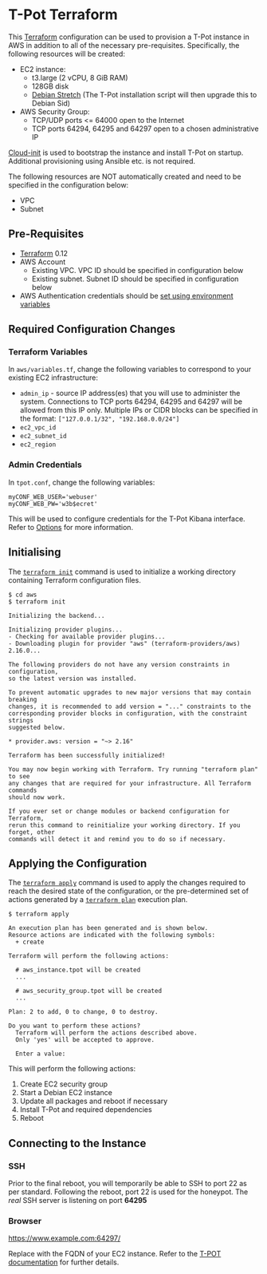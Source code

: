 # T-Pot Terraform

This [Terraform](https://www.terraform.io/) configuration can be used to provision a T-Pot instance in AWS in addition to all of the necessary pre-requisites. Specifically, the following resources will be created:

* EC2 instance:
  * t3.large (2 vCPU, 8 GiB RAM)
  * 128GB disk
  * [Debian Stretch](https://wiki.debian.org/Cloud/AmazonEC2Image/Stretch) (The T-Pot installation script will then upgrade this to Debian Sid)
* AWS Security Group:
  * TCP/UDP ports <= 64000 open to the Internet
  * TCP ports 64294, 64295 and 64297 open to a chosen administrative IP

[Cloud-init](https://cloudinit.readthedocs.io/en/latest/) is used to bootstrap the instance and install T-Pot on startup. Additional provisioning using Ansible etc. is not required.

The following resources are NOT automatically created and need to be specified in the configuration below:

* VPC
* Subnet

## Pre-Requisites

* [Terraform](https://www.terraform.io/) 0.12
* AWS Account
  * Existing VPC. VPC ID should be specified in configuration below
  * Existing subnet. Subnet ID should be specified in configuration below
* AWS Authentication credentials should be [set using environment variables](https://www.terraform.io/docs/providers/aws/index.html#environment-variables)

## Required Configuration Changes

### Terraform Variables

In `aws/variables.tf`, change the following variables to correspond to your existing EC2 infrastructure:

* `admin_ip` - source IP address(es) that you will use to administer the system. Connections to TCP ports 64294, 64295 and 64297 will be allowed from this IP only. Multiple IPs or CIDR blocks can be specified in the format: `["127.0.0.1/32", "192.168.0.0/24"]`
* `ec2_vpc_id`
* `ec2_subnet_id`
* `ec2_region`

### Admin Credentials

In `tpot.conf`, change the following variables:

```
myCONF_WEB_USER='webuser'
myCONF_WEB_PW='w3b$ecret'
```

This will be used to configure credentials for the T-Pot Kibana interface. Refer to [Options](https://github.com/codexgigassys/tpotce#options) for more information.

## Initialising

The [`terraform init`](https://www.terraform.io/docs/commands/init.html) command is used to initialize a working directory containing Terraform configuration files.

```
$ cd aws
$ terraform init

Initializing the backend...

Initializing provider plugins...
- Checking for available provider plugins...
- Downloading plugin for provider "aws" (terraform-providers/aws) 2.16.0...

The following providers do not have any version constraints in configuration,
so the latest version was installed.

To prevent automatic upgrades to new major versions that may contain breaking
changes, it is recommended to add version = "..." constraints to the
corresponding provider blocks in configuration, with the constraint strings
suggested below.

* provider.aws: version = "~> 2.16"

Terraform has been successfully initialized!

You may now begin working with Terraform. Try running "terraform plan" to see
any changes that are required for your infrastructure. All Terraform commands
should now work.

If you ever set or change modules or backend configuration for Terraform,
rerun this command to reinitialize your working directory. If you forget, other
commands will detect it and remind you to do so if necessary.
```

## Applying the Configuration

The [`terraform apply`](https://www.terraform.io/docs/commands/apply.html) command is used to apply the changes required to reach the desired state of the configuration, or the pre-determined set of actions generated by a [`terraform plan`](https://www.terraform.io/docs/commands/plan.html) execution plan.

```
$ terraform apply

An execution plan has been generated and is shown below.
Resource actions are indicated with the following symbols:
  + create

Terraform will perform the following actions:

  # aws_instance.tpot will be created
  ...

  # aws_security_group.tpot will be created
  ...

Plan: 2 to add, 0 to change, 0 to destroy.

Do you want to perform these actions?
  Terraform will perform the actions described above.
  Only 'yes' will be accepted to approve.

  Enter a value:
```

This will perform the following actions:

1. Create EC2 security group
2. Start a Debian EC2 instance
3. Update all packages and reboot if necessary
4. Install T-Pot and required dependencies
5. Reboot

## Connecting to the Instance

### SSH

Prior to the final reboot, you will temporarily be able to SSH to port 22 as per standard. Following the reboot, port 22 is used for the honeypot. The *real* SSH server is listening on port **64295**

### Browser

https://www.example.com:64297/

Replace with the FQDN of your EC2 instance. Refer to the [T-POT documentation](https://github.com/codexgigassys/tpotce#ssh-and-web-access) for further details.
